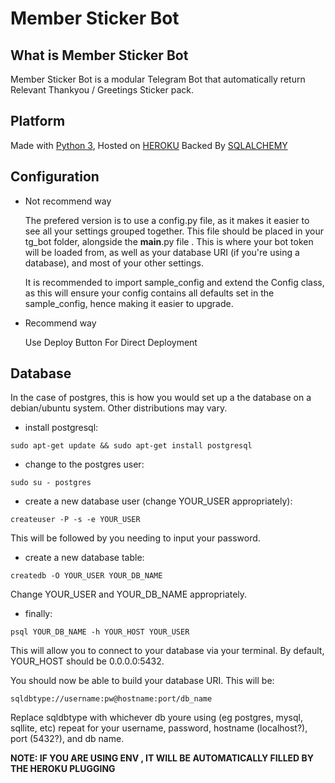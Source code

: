 # Member Sticker Bot

## What is Member Sticker Bot
Member Sticker Bot is a modular Telegram Bot that automatically return Relevant Thankyou / Greetings Sticker pack.
## Platform
Made with [Python 3](www.python.org), Hosted on [HEROKU](www.heroku.com) Backed By [SQLALCHEMY](www.sqlalchemy.org)
## Configuration
  - Not recommend way

     The prefered version is to use a config.py file, as it makes it easier to see all your settings grouped together. This file should be placed in your tg_bot folder, alongside the __main__.py file . This is where your bot token will be loaded from, as well as your database URI (if you're using a database), and most of your other settings.

     It is recommended to import sample_config and extend the Config class, as this will ensure your config contains all defaults set in the sample_config, hence making it easier to upgrade. 
  - Recommend way
     
      Use Deploy Button For Direct Deployment

## Database

In the case of postgres, this is how you would set up a the database on a debian/ubuntu system. Other distributions may vary.

- install postgresql:

`sudo apt-get update && sudo apt-get install postgresql`

- change to the postgres user:

`sudo su - postgres`

- create a new database user (change YOUR_USER appropriately):

`createuser -P -s -e YOUR_USER`

This will be followed by you needing to input your password.

- create a new database table:

`createdb -O YOUR_USER YOUR_DB_NAME`

Change YOUR_USER and YOUR_DB_NAME appropriately.

- finally:

`psql YOUR_DB_NAME -h YOUR_HOST YOUR_USER`

This will allow you to connect to your database via your terminal.
By default, YOUR_HOST should be 0.0.0.0:5432.

You should now be able to build your database URI. This will be:

`sqldbtype://username:pw@hostname:port/db_name`

Replace sqldbtype with whichever db youre using (eg postgres, mysql, sqllite, etc)
repeat for your username, password, hostname (localhost?), port (5432?), and db name.

**NOTE: IF YOU ARE USING ENV , IT WILL BE AUTOMATICALLY FILLED BY THE HEROKU PLUGGING**
